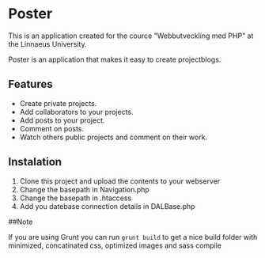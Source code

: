 # Poster

This is an application created for the cource "Webbutveckling med PHP" at the Linnaeus University.

Poster is an application that makes it easy to create projectblogs.

## Features

* Create private projects. 
* Add collaborators to your projects.
* Add posts to your project.
* Comment on posts. 
* Watch others public projects and comment on their work.

## Instalation 

1. Clone this project and upload the contents to your webserver
2. Change the basepath in Navigation.php
3. Change the basepath in .htaccess
4. Add you datebase connection details in DALBase.php

##Note 

If you are using Grunt you can run `` grunt build `` to get a nice build folder with minimized, concatinated css, optimized images and sass compile
